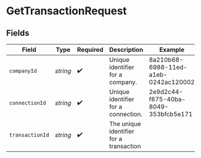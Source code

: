 # GetTransactionRequest


## Fields

| Field                                   | Type                                    | Required                                | Description                             | Example                                 |
| --------------------------------------- | --------------------------------------- | --------------------------------------- | --------------------------------------- | --------------------------------------- |
| `companyId`                             | *string*                                | :heavy_check_mark:                      | Unique identifier for a company.        | 8a210b68-6988-11ed-a1eb-0242ac120002    |
| `connectionId`                          | *string*                                | :heavy_check_mark:                      | Unique identifier for a connection.     | 2e9d2c44-f675-40ba-8049-353bfcb5e171    |
| `transactionId`                         | *string*                                | :heavy_check_mark:                      | The unique identifier for a transaction |                                         |